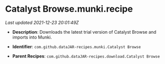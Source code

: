 # Catalyst Browse.munki.recipe

_Last updated 2021-12-23 20:01:49Z_

- **Description**: Downloads the latest trial version of Catalyst Browse and imports into Munki.

- **Identifier**: `com.github.dataJAR-recipes.munki.Catalyst Browse`

- **Parent Recipes**: `com.github.dataJAR-recipes.download.Catalyst Browse`
